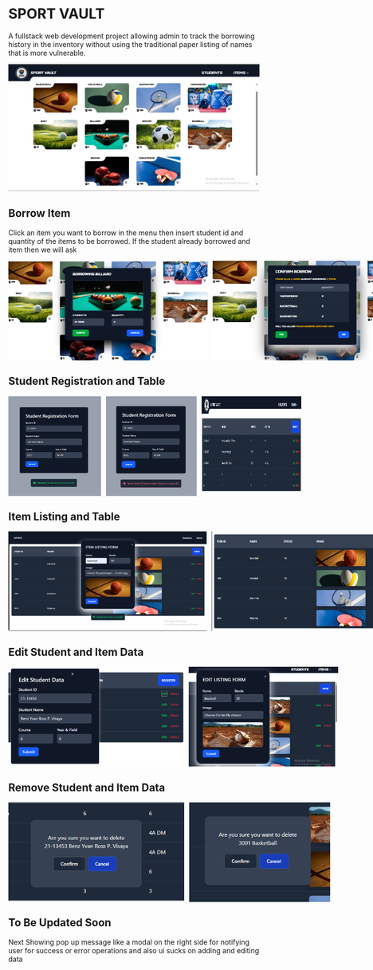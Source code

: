 # SPORT VAULT

A fullstack web development project allowing admin to track the borrowing history in the inventory without using the traditional paper listing of names that is more vulnerable.

<img src="demo/Menu.png" alt="Registration Success" height="auto">

## Borrow Item

Click an item you want to borrow in the menu then insert student id and quantity of the items to be borrowed.
If the student already borrowed and item then we will ask

<div style="display: flex; flex-direction: row; gap: 10px;">
  <img src="demo/borrow.png" alt="Registration Success" width="400" height="200"> 
  <img src="demo/confirmBorrow.png" alt="Registration Failed" width="400" height="200">
</div>


## Student Registration and Table
 
<div style="display: flex; flex-direction: row; gap: 10px;">
  <img src="demo/registrationSuccess.png" alt="Registration Success" width="200" height="200">
  <img src="demo/registrationFailed.png" alt="Registration Failed" width="200" height="200">
  <img src="demo/studentTable.png" alt="Registration Failed" width="200" height="200">
</div>

## Item Listing and Table

<div style="display: flex; flex-direction: row; gap: 10px;">
  <img src="demo/Listing.png" alt="Registration Success" width="400" height="200"> 
  <img src="demo/ItemsTable.png" alt="Registration Failed" width="400" height="200">
</div>

## Edit Student and Item Data

<div style="display: flex; flex-direction: row; gap: 10px;">
  <img src="demo/editStudent.png" alt="Registration Success" width="400" height="200"> 
  <img src="demo/editItem.png" alt="Registration Failed" width="400" height="200">
</div>

## Remove Student and Item Data

<div style="display: flex; flex-direction: row; gap: 10px;">
  <img src="demo/deleteStudent.png" alt="Registration Success" width="400" height="200"> 
  <img src="demo/deleteItems.png" alt="Registration Failed" width="400" height="200">
</div>

## To Be Updated Soon

Next Showing pop up message like a modal on the right side for notifying user for success or error operations and also ui sucks on adding and editing data